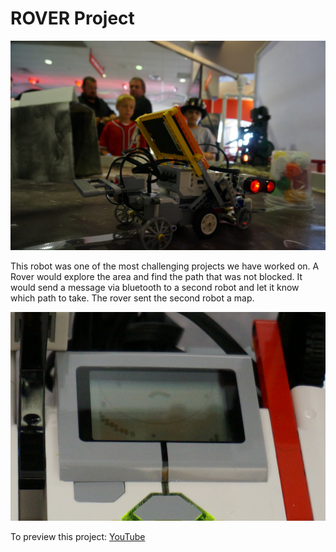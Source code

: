 <h1>ROVER Project</h1>
<img src="https://raw.githubusercontent.com/droidsrobotics/projects/master/images/DSC01376%20(1).JPG">

This robot was one of the most challenging projects we have worked on.  A Rover would explore the area and find the path that was not blocked.  It would send a message via bluetooth to a second robot and let it know which path to take. The rover sent the second robot a map.

<img src="https://raw.githubusercontent.com/droidsrobotics/projects/master/images/DSC01303.JPG">

To preview this project: <a href="https://youtu.be/6ymDTEkohkw">YouTube<a>



